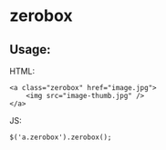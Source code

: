 zerobox
=======

## Usage:

HTML:

    <a class="zerobox" href="image.jpg">
        <img src="image-thumb.jpg" />
    </a>

JS:
   
    $('a.zerobox').zerobox();
